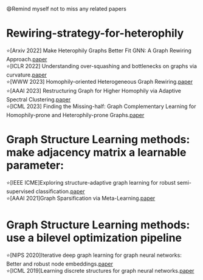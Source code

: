 😄Remind myself not to miss any related papers
# Rewiring-strategy-for-heterophily

⭐[Arxiv 2022] Make Heterophily Graphs Better Fit GNN: A Graph Rewiring Approach.[paper](https://arxiv.org/pdf/2209.08264.pdf)  
⭐[ICLR 2022] Understanding over-squashing and bottlenecks on graphs via curvature.[paper](https://arxiv.org/pdf/2111.14522.pdf)  
⭐[WWW 2023] Homophily-oriented Heterogeneous Graph Rewiring.[paper](https://dl.acm.org/doi/10.1145/3543507.3583454)  
⭐[AAAI 2023] Restructuring Graph for Higher Homophily via Adaptive Spectral Clustering.[paper](https://doi.org/10.1609/aaai.v37i7.26038)  
⭐[ICML 2023] Finding the Missing-half: Graph Complementary Learning for Homophily-prone and Heterophily-prone Graphs.[paper](https://arxiv.org/pdf/2306.07608.pdf)  

# Graph Structure Learning methods: make adjacency matrix a learnable parameter:  
⭐[IEEE ICME]Exploring structure-adaptive graph learning for robust semi-supervised classification.[paper](https://ieeexplore.ieee.org/stamp/stamp.jsp?arnumber=9102726)  
⭐[AAAI 2021]Graph Sparsification via Meta-Learning.[paper](https://harshakokel.com/pdf/WanKokel_DLGAAAI21.pdf)  

# Graph Structure Learning methods: use a bilevel optimization pipeline   
⭐[NIPS 2020]Iterative deep graph learning for graph neural networks: Better and robust node embeddings.[paper](https://proceedings.neurips.cc/paper/2020/file/e05c7ba4e087beea9410929698dc41a6-Paper.pdf)  
⭐[ICML 2019]Learning discrete structures for graph neural networks.[paper](http://proceedings.mlr.press/v97/franceschi19a/franceschi19a.pdf)
